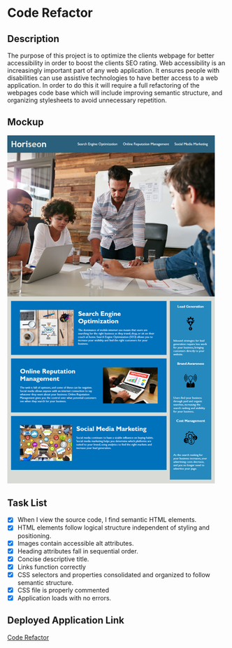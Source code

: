 # Code Refactor

## Description

The purpose of this project is to optimize the clients webpage for better accessibility in order to boost the clients SEO rating. Web accessibility is an increasingly important part of any web application. It ensures people with disabilities can use assistive technologies to have better access to a web application. In order to do this it will require a full refactoring of the webpages code base which will include improving semantic structure, and organizing stylesheets to avoid unnecessary repetition.

## Mockup

<img src="Develop/assets/images/01-html-css-git-homework-demo.png" alt="original mockup of webpage" width=475 />

## Task List

- [x] When I view the source code, I find semantic HTML elements.
- [x] HTML elements follow logical structure independent of styling and positioning.
- [x] Images contain accessible alt attributes.
- [x] Heading attributes fall in sequential order.
- [x] Concise descriptive title.
- [x] Links function correctly
- [x] CSS selectors and properties consolidated and organized to follow semantic structure.
- [x] CSS file is properly commented
- [x] Application loads with no errors.

## Deployed Application Link

[Code Refactor](https://trevorsmithbanjo.github.io/code-refactor/)
